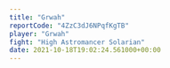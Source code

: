 ```yaml
---
title: "Grwah"
reportCode: "4ZzC3dJ6NPqfKgTB"
player: "Grwah"
fight: "High Astromancer Solarian"
date: 2021-10-18T19:02:24.561000+00:00
---
```

